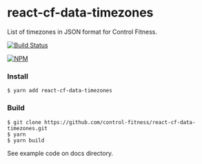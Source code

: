 # react-cf-data-timezones

List of timezones in JSON format for Control Fitness.

[![Build Status](https://travis-ci.org/control-fitness/react-cf-data-timezones.svg?branch=master)](https://travis-ci.org/control-fitness/react-cf-data-timezones)

[![NPM](https://nodei.co/npm/react-cf-data-timezones.png?downloads=true&downloadRank=true&stars=true)](https://nodei.co/npm/react-cf-data-timezones/)

### Install

    $ yarn add react-cf-data-timezones

### Build

    $ git clone https://github.com/control-fitness/react-cf-data-timezones.git
    $ yarn
    $ yarn build

See example code on docs directory.
